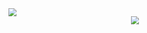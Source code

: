 <img src="https://capsule-render.vercel.app/api?type=transparent&color=black&height=200&section=header&text=Nana&fontSize=90" />

<div align="center">
  <img src="https://img.shields.io/badge/NestJS-E0234E?style=for-the-badge&logo=NestJS&logoColor=black"/>

</div>
